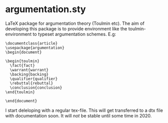 # argumentation.sty
LaTeX package for argumentation theory (Toulmin etc). The aim of developing this package is to provide environment like the toulmin-environment to typeset argumentation schemes. E.g:
```{latex}
\documentclass{article}
\usepackage{argumentation}
\begin{document}

\begin{toulmin}
  \fact{fact}
  \warrant{warrant}
  \backing{backing}
  \qualifier{qualifier}
  \rebuttal{rebuttal}
  \conclusion{conclusion}
\end{toulmin}

\end{document}
```
I start deleloping with a regular tex-file. This will get transferred to a dtx file with documentation soon. It will *not* be stable until some time in 2020.
